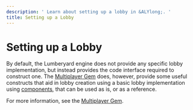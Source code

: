 ```yaml
---
description: ' Learn about setting up a lobby in &ALYlong;. '
title: Setting up a Lobby
---
```

# Setting up a Lobby<a name="network-lobby-setup"></a>

By default, the Lumberyard engine does not provide any specific lobby implementation, but instead provides the code interface required to construct one\. The [Multiplayer Gem](/docs/userguide/gems-system-gem-multiplayer.md) does, however, provide some useful constructs that aid in lobby creation using a basic lobby implementation using [components](/docs/userguide/component-components.md), that can be used as is, or as a reference\.

For more information, see the [Multiplayer Gem](/docs/userguide/gems-system-gem-multiplayer.md)\.